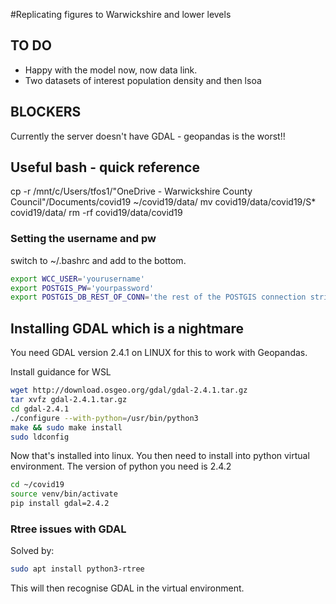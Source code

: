 #Replicating figures to Warwickshire and lower levels


## TO DO
* Happy with the model now, now data link.
* Two datasets of interest population density and then lsoa

## BLOCKERS
Currently the server doesn't have GDAL - geopandas is the worst!!

## Useful bash - quick reference
cp -r /mnt/c/Users/tfos1/"OneDrive - Warwickshire County Council"/Documents/covid19 ~/covid19/data/
mv covid19/data/covid19/S* covid19/data/
rm -rf covid19/data/covid19

### Setting the username and pw
switch to ~/.bashrc and add to the bottom.

```bash
export WCC_USER='yourusername'
export POSTGIS_PW='yourpassword'
export POSTGIS_DB_REST_OF_CONN='the rest of the POSTGIS connection string'
```



## Installing GDAL which is a nightmare
You need GDAL version 2.4.1 on LINUX for this to work with Geopandas.



Install guidance for WSL
```bash
wget http://download.osgeo.org/gdal/gdal-2.4.1.tar.gz
tar xvfz gdal-2.4.1.tar.gz
cd gdal-2.4.1
./configure --with-python=/usr/bin/python3
make && sudo make install
sudo ldconfig
```

Now that's installed into linux. You then need to install into python virtual environment. The version of python you need is 2.4.2

```bash
cd ~/covid19
source venv/bin/activate
pip install gdal=2.4.2
```

### Rtree issues with GDAL
Solved by:
```bash
sudo apt install python3-rtree
```

This will then recognise GDAL in the virtual environment.

